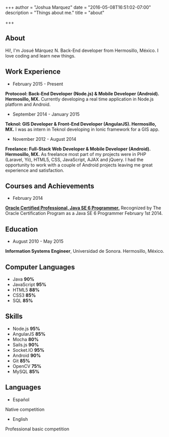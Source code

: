 +++
author = "Joshua Marquez"
date = "2016-05-08T16:51:02-07:00"
description = "Things about me."
title = "about"

+++

## About

Hi!, I'm Josué Márquez N. Back-End developer from Hermosillo, México. I love coding and learn new things.

## Work Experience

* February 2015 - Present

**Protocool: Back-End Developer (Node.js) & Mobile Developer (Android).
Hermosillo, MX.** Currently developing a real time application in Node.js platform and Android.

* September 2014 - January 2015

**Teknol: GIS Developer & Front-End Developer (AngularJS). Hermosillo, MX.** I
was as intern in Teknol developing in Ionic framework for a GIS app.

* November 2012 - August 2014

**Freelance: Full-Stack Web Developer & Mobile Developer (Android). Hermosillo,
MX.** As freelance most part of my projects were in PHP (Laravel, Yii), HTML5, CSS,
JavaScript, AJAX and jQuery. I had the opportunity to work with a couple of
Android projects leaving me great experience and satisfaction.

## Courses and Achievements

* February 2014

[**Oracle Certified Professional, Java SE 6 Programmer.**](http://joshuamarquez.me/docs/eCertificate.pdf)
Recognized by The Oracle Certification Program as a Java SE 6 Programmer February 1st 2014.

## Education

* August 2010 - May 2015

**Information Systems Engineer**, Universidad de Sonora. Hermosillo, México.

## Computer Languages

* Java **90%**
* JavaScript **95%**
* HTML5 **88%**
* CSS3 **85%**
* SQL **85%**

## Skills

* Node.js **95%**
* AngularJS **85%**
* Mocha **80%**
* Sails.js **90%**
* Socket.IO **95%**
* Android **90%**
* Git **85%**
* OpenCV **75%**
* MySQL **85%**

## Languages

* Español

Native competition

* English

Professional basic competition
